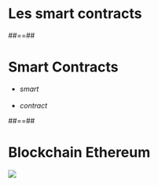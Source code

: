 <!-- .slide: class="transition bg-white" -->

# Les smart contracts

##==##

# Smart Contracts

- *smart*
<br><br>
- *contract*

##==##

# Blockchain Ethereum

<!-- .slide: class="full-center" -->

![](./assets/images/03-usecases/ethereum.svg)